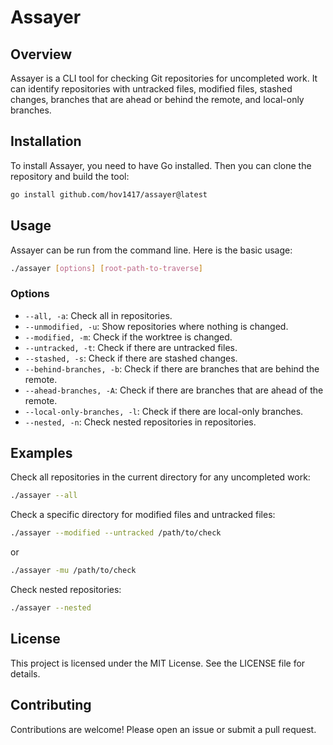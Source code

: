# Assayer

## Overview

Assayer is a CLI tool for checking Git repositories for uncompleted work. It can identify repositories with untracked files, modified files, stashed changes, branches that are ahead or behind the remote, and local-only branches.

## Installation

To install Assayer, you need to have Go installed. Then you can clone the repository and build the tool:

```sh
go install github.com/hov1417/assayer@latest
```

## Usage

Assayer can be run from the command line. Here is the basic usage:

```sh
./assayer [options] [root-path-to-traverse]
```

### Options

- `--all, -a`: Check all in repositories.
- `--unmodified, -u`: Show repositories where nothing is changed.
- `--modified, -m`: Check if the worktree is changed.
- `--untracked, -t`: Check if there are untracked files.
- `--stashed, -s`: Check if there are stashed changes.
- `--behind-branches, -b`: Check if there are branches that are behind the remote.
- `--ahead-branches, -A`: Check if there are branches that are ahead of the remote.
- `--local-only-branches, -l`: Check if there are local-only branches.
- `--nested, -n`: Check nested repositories in repositories.

## Examples

Check all repositories in the current directory for any uncompleted work:

```sh
./assayer --all
```

Check a specific directory for modified files and untracked files:

```sh
./assayer --modified --untracked /path/to/check
```
or
```sh
./assayer -mu /path/to/check
```

Check nested repositories:

```sh
./assayer --nested
```

## License

This project is licensed under the MIT License. See the LICENSE file for details.

## Contributing

Contributions are welcome! Please open an issue or submit a pull request.